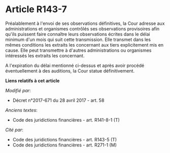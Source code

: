 # Article R143-7

Préalablement  à l'envoi de ses observations définitives, la Cour adresse aux administrations et organismes contrôlés ses
observations provisoires afin qu'ils puissent faire connaître leurs observations écrites dans le délai minimum d'un mois qui
suit cette transmission. Elle transmet dans les mêmes conditions les extraits les concernant aux tiers explicitement mis en
cause. Elle peut transmettre à d'autres administrations ou organismes intéressés les extraits les concernant.

A l'expiration du délai mentionné ci-dessus et après avoir procédé éventuellement à des auditions, la Cour statue
définitivement.

**Liens relatifs à cet article**

_Modifié par_:

  - Décret n°2017-671 du 28 avril 2017 - art. 58

_Anciens textes_:

  - Code des juridictions financières - art. R141-8-1 (T)

_Cité par_:

  - Code des juridictions financières - art. R143-5 (T)
  - Code des juridictions financières - art. R271-1 (M)
